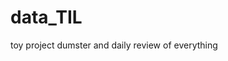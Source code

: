  # data_TIL
toy project dumster and daily review of everything
 
 
 
 
  
  
 
    
 
 
 
 
 
 
 
 
 
 

